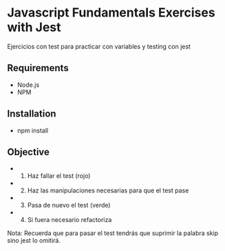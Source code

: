 # Javascript Fundamentals Exercises with Jest

Ejercicios con test para practicar con variables y testing con jest

## Requirements

- Node.js
- NPM

## Installation

- npm install

## Objective

- 1. Haz fallar el test (rojo)
- 2. Haz las manipulaciones necesarias para que el test pase
- 3. Pasa de nuevo el test (verde)
- 4. Si fuera necesario refactoriza

Nota: Recuerda que para pasar el test tendrás que suprimir la palabra skip sino jest lo omitirá.